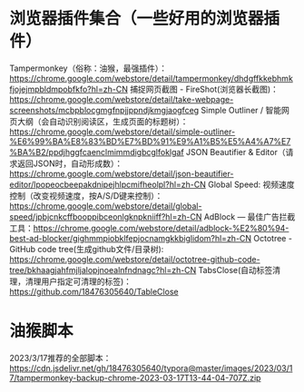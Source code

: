 # 浏览器插件集合（一些好用的浏览器插件）
Tampermonkey（俗称：油猴，最强插件）：https://chrome.google.com/webstore/detail/tampermonkey/dhdgffkkebhmkfjojejmpbldmpobfkfo?hl=zh-CN
捕捉网页截图 - FireShot(浏览器长截图)：https://chrome.google.com/webstore/detail/take-webpage-screenshots/mcbpblocgmgfnpjjppndjkmgjaogfceg
Simple Outliner / 智能网页大纲（会自动识别阅读区，生成页面的标题树）：https://chrome.google.com/webstore/detail/simple-outliner-%E6%99%BA%E8%83%BD%E7%BD%91%E9%A1%B5%E5%A4%A7%E7%BA%B2/ppdjhggfcaenclmimmdigbcglfoklgaf
JSON Beautifier & Editor（请求返回JSON时，自动形成数）：https://chrome.google.com/webstore/detail/json-beautifier-editor/lpopeocbeepakdnipejhlpcmifheolpl?hl=zh-CN
Global Speed: 视频速度控制（改变视频速度，按A/S/D键来控制）：https://chrome.google.com/webstore/detail/global-speed/jpbjcnkcffbooppibceonlgknpkniiff?hl=zh-CN
AdBlock — 最佳广告拦截工具：https://chrome.google.com/webstore/detail/adblock-%E2%80%94-best-ad-blocker/gighmmpiobklfepjocnamgkkbiglidom?hl=zh-CN
Octotree - GitHub code tree(生成github文件/目录树): https://chrome.google.com/webstore/detail/octotree-github-code-tree/bkhaagjahfmjljalopjnoealnfndnagc?hl=zh-CN
TabsClose(自动标签清理，清理用户指定可清理的标签)：https://github.com/18476305640/TableClose

# 油猴脚本
2023/3/17推荐的全部脚本：https://cdn.jsdelivr.net/gh/18476305640/typora@master/images/2023/03/17/tampermonkey-backup-chrome-2023-03-17T13-44-04-707Z.zip

